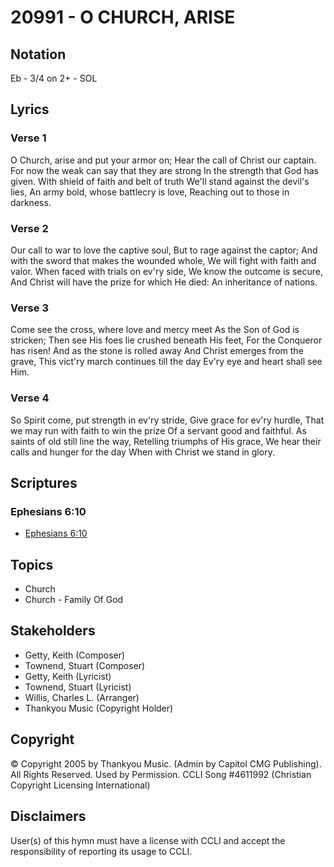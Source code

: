 # 20991 - O CHURCH, ARISE

## Notation

Eb - 3/4 on 2+ - SOL

## Lyrics

### Verse 1

O Church, arise and put your armor on; Hear the call of Christ our captain. For now the weak can say that they are strong In the strength that God has given. With shield of faith and belt of truth We'll stand against the devil's lies, An army bold, whose battlecry is love, Reaching out to those in darkness.

### Verse 2

Our call to war to love the captive soul, But to rage against the captor; And with the sword that makes the wounded whole, We will fight with faith and valor. When faced with trials on ev'ry side, We know the outcome is secure, And Christ will have the prize for which He died: An inheritance of nations.

### Verse 3

Come see the cross, where love and mercy meet As the Son of God is stricken; Then see His foes lie crushed beneath His feet, For the Conqueror has risen! And as the stone is rolled away And Christ emerges from the grave, This vict'ry march continues till the day Ev'ry eye and heart shall see Him.

### Verse 4

So Spirit come, put strength in ev'ry stride, Give grace for ev'ry hurdle, That we may run with faith to win the prize Of a servant good and faithful. As saints of old still line the way, Retelling triumphs of His grace, We hear their calls and hunger for the day When with Christ we stand in glory.


## Scriptures

### Ephesians 6:10

- [Ephesians 6:10](https://www.biblegateway.com/passage/?search=Ephesians%206%3A10)


## Topics

- Church
- Church - Family Of God

## Stakeholders

- Getty, Keith (Composer)
- Townend, Stuart (Composer)
- Getty, Keith (Lyricist)
- Townend, Stuart (Lyricist)
- Willis, Charles L. (Arranger)
- Thankyou Music (Copyright Holder)

## Copyright

© Copyright 2005 by Thankyou Music. (Admin by Capitol CMG Publishing).  All Rights Reserved. Used by Permission. CCLI Song #4611992
(Christian Copyright Licensing International)

## Disclaimers

User(s) of this hymn must have a license with CCLI and accept the responsibility of reporting its usage to CCLI.

